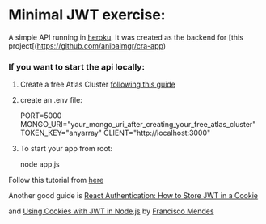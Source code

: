 # Minimal JWT exercise:

A simple API running in [heroku](https://server-d-task.herokuapp.com/). It was created as the backend for [this project[(https://github.com/anibalmgr/cra-app)

### If you want to start the api locally:

1. Create a free Atlas Cluster [following this guide](https://www.mongodb.com/docs/atlas/getting-started/?_ga=2.114433351.13171983.1654950417-842438818.1654950416)

2. create an .env file:

    PORT=5000
    MONGO_URI="your_mongo_uri_after_creating_your_free_atlas_cluster"
    TOKEN_KEY="anyarray"
    CLIENT="http://localhost:3000"

3. To start your app from root:

    node app.js




Follow this tutorial from [here](https://www.section.io/engineering-education/how-to-build-authentication-api-with-jwt-token-in-nodejs/#step-6---implement-register-and-login-functionality)

Another good guide is [React Authentication: How to Store JWT in a Cookie](https://medium.com/@ryanchenkie_40935/react-authentication-how-to-store-jwt-in-a-cookie-346519310e81)

and [Using Cookies with JWT in Node.js](https://dev.to/franciscomendes10866/using-cookies-with-jwt-in-node-js-8fn) by [Francisco Mendes](https://dev.to/franciscomendes10866)
